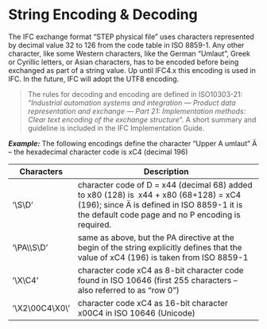 String Encoding & Decoding
==========================

The IFC exchange format “STEP physical file” uses characters represented by decimal value 32 to 126 from the code table in ISO 8859-1. Any other character, like some Western characters, like the German “Umlaut”, Greek or Cyrillic letters, or Asian characters, has to be encoded before being exchanged as part of a string value. Up until IFC4.x this encoding is used in IFC. In the future, IFC will adopt the UTF8 encoding. 

> The rules for decoding and encoding are defined in ISO10303-21: “_Industrial automation systems and integration — Product data representation and exchange — Part 21: Implementation methods: Clear text encoding of the exchange structure_“. A short summary and guideline is included in the IFC Implementation Guide.

**_Example:_** The following encodings define the character “Upper A umlaut” Ä – the hexadecimal character code is xC4 (decimal 196)

| Characters | Description |
| --- | --- |
| ‘\\S\\D’ | character code of D = x44 (decimal 68) added to x80 (128) is  x44 + x80 (68+128) = xC4 (196); since Ä is defined in ISO 8859-1 it is the default code page and no P encoding is required. |
| ‘\\PA\\\\S\\D’ | same as above, but the PA directive at the begin of the string explicitly defines that the value of xC4 (196) is taken from ISO 8859-1 |
| ‘\\X\\C4’ | character code xC4 as 8-bit character code found in ISO 10646 (first 255 characters – also referred to as “row 0”) |
| ‘\\X2\\00C4\\X0\\’ | character code xC4 as 16-bit character x00C4 in ISO 10646 (Unicode) |
